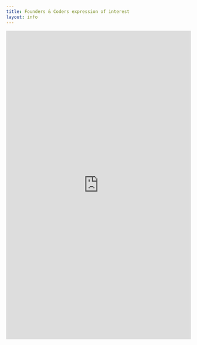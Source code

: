 ```yaml
---
title: Founders & Coders expression of interest
layout: info
---
```


<iframe src="https://docs.google.com/forms/d/1cdEKfP1gqfJh_JbE1szqpNDLm3kpRRfyp6n1IV5OKG8/viewform?embedded=true" width="100%" height="840" frameborder="0" marginheight="0" marginwidth="0">Loading&amp;#8230;</iframe>